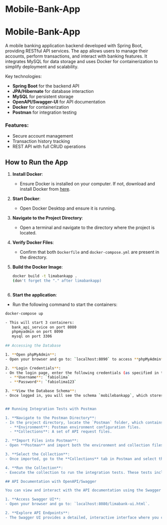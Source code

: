 # Mobile-Bank-App

# Mobile-Bank-App

A mobile banking application backend developed with Spring Boot, providing RESTful API services. 
The app allows users to manage their accounts, perform transactions, and interact with banking features. 
It integrates MySQL for data storage and uses Docker for containerization to simplify deployment and scalability. 

Key technologies:
- **Spring Boot** for the backend API
- **JPA/Hibernate** for database interaction
- **MySQL** for persistent storage
- **OpenAPI/Swagger-UI** for API documentation
- **Docker** for containerization
- **Postman** for integration testing

### Features:
- Secure account management
- Transaction history tracking
- REST API with full CRUD operations

## How to Run the App

1. **Install Docker**:
   - Ensure Docker is installed on your computer. If not, download and install Docker from [here](https://www.docker.com/get-started).

2. **Start Docker**:
   - Open Docker Desktop and ensure it is running.

3. **Navigate to the Project Directory**:
   - Open a terminal and navigate to the directory where the project is located.

4. **Verify Docker Files**:
   - Confirm that both `Dockerfile` and `docker-compose.yml` are present in the directory.

5. **Build the Docker Image**:
   ```bash
   docker build -t limabankapp .
   (don't forget the "." after limabankapp)
 
 6. **Start the application**:
   - Run the following command to start the containers:
   ```bash
   docker-compose up
 
   - This will start 3 containers:
      bank_api_service on port 8080
      phpmyadmin on port 8090
      mysql on port 3306
    
## Accessing the Database

1. **Open phpMyAdmin**:
   - Open your browser and go to: `localhost:8090` to access **phpMyAdmin**.

2. **Login Credentials**:
   - On the login page, enter the following credentials (as specified in the `docker-compose.yml` file):
     - **Username**: `fabiolima`
     - **Password**: `fabiolima123`

3. **View the Database Schema**:
   - Once logged in, you will see the schema `mobilebankapp`, which stores the application's data.


## Running Integration Tests with Postman

1. **Navigate to the Postman Directory**:
   - In the project directory, locate the `Postman` folder, which contains:
     - **Environment**: Postman environment configuration files.
     - **Collections**: A set of API request files.

2. **Import Files into Postman**:
   - Open **Postman** and import both the environment and collection files.

3. **Select the Collection**:
   - Once imported, go to the **Collections** tab in Postman and select the imported collection.

4. **Run the Collection**:
   - Execute the collection to run the integration tests. These tests include scripts designed to verify that the API is functioning correctly and responding as expected.

## API Documentation with OpenAPI/Swagger

You can view and interact with the API documentation using the Swagger UI:

1. **Access Swagger UI**:
   - Open your browser and go to: `localhost:8080/limabank-ui.html`.

2. **Explore API Endpoints**:
   - The Swagger UI provides a detailed, interactive interface where you can explore all available API endpoints and test their functionality directly from your browser.
